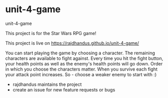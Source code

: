 # unit-4-game
unit-4-game

This project is for the Star Wars RPG game!

This project is live on https://rajdhandus.github.io/unit-4-game/

You can start playing the game by choosing a character. The remaining characters are available to fight against. Every time you hit the fight button, your health points as well as the enemy's health points will go down. Order in which you choose the characters matter. When you survive each fight your attack point increases. So - choose a weaker enemy to start with :)

* rajdhandus maintains the project
* create an issue for new feature requests or bugs
